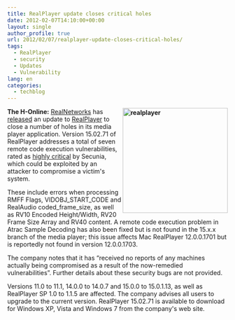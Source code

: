 ```yaml
---
title: RealPlayer update closes critical holes
date: 2012-02-07T14:10:00+00:00
layout: single
author_profile: true
url: 2012/02/07/realplayer-update-closes-critical-holes/
tags:
  - RealPlayer
  - security
  - Updates
  - Vulnerability
lang: en
categories: 
  - techblog
---
```

**[<img title="realplayer" border="0" alt="realplayer" align="right" src="http://lh6.ggpht.com/-cMrKB5jN4jY/TzEp37P1-8I/AAAAAAAAEiA/JWUTCNdG9j4/realplayer_thumb%25255B1%25255D.png?imgmax=800" width="240" height="240" />](http://lh3.ggpht.com/-AacTz9ZEpxg/TzEpymDb0fI/AAAAAAAAEh4/BEZHmoN5uL8/s1600-h/realplayer%25255B3%25255D.png)The H-Online:** [RealNetworks](http://www.realnetworks.com/) has [released](http://service.real.com/realplayer/security/02062012_player/en/) an update to [RealPlayer](http://www.real.com/realplayer) to close a number of holes in its media player application. Version 15.02.71 of RealPlayer addresses a total of seven remote code execution vulnerabilities, rated as [highly critical](http://secunia.com/advisories/47896/) by Secunia, which could be exploited by an attacker to compromise a victim's system. 

These include errors when processing RMFF Flags, VIDOBJ\_START\_CODE and RealAudio coded\_frame\_size, as well as RV10 Encoded Height/Width, RV20 Frame Size Array and RV40 content. A remote code execution problem in Atrac Sample Decoding has also been fixed but is not found in the 15.x.x branch of the media player; this issue affects Mac RealPlayer 12.0.0.1701 but is reportedly not found in version 12.0.0.1703. 

The company notes that it has “received no reports of any machines actually being compromised as a result of the now-remedied vulnerabilities”. Further details about these security bugs are not provided. 

Versions 11.0 to 11.1, 14.0.0 to 14.0.7 and 15.0.0 to 15.0.1.13, as well as RealPlayer SP 1.0 to 1.1.5 are affected. The company advises all users to upgrade to the current version. RealPlayer 15.02.71 is available to download for Windows XP, Vista and Windows 7 from the company's web site.